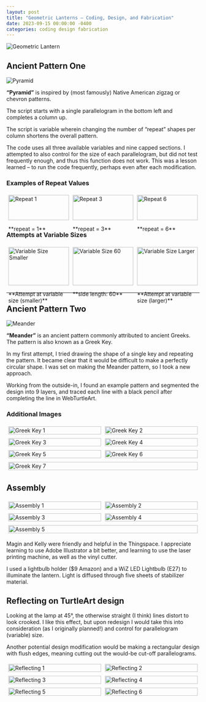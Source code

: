 ```yaml
---
layout: post
title: "Geometric Lanterns – Coding, Design, and Fabrication"
date: 2023-09-15 00:00:00 -0400
categories: coding design fabrication
---
```


![Geometric Lantern](/media/20230922_210711.jpg)

## Ancient Pattern One

![Pyramid](/media/american-8-2.png)

**“Pyramid”** is inspired by (most famously) Native American zigzag or chevron patterns.

The script starts with a single parallelogram in the bottom left and completes a column up.

The script is variable wherein changing the number of “repeat” shapes per column shortens the overall pattern.

The code uses all three available variables and nine capped sections. I attempted to also control for the size of each parallelogram, but did not test frequently enough, and thus this function does not work. This was a lesson learned – to run the code frequently, perhaps even after each modification.

### Examples of Repeat Values
<div style="display: flex; flex-wrap: wrap;">
  <div style="flex: 1; margin: 5px;">
    <img src="/media/Screenshot-2023-09-15-232027-768x614.png" alt="Repeat 1" style="width: 100%;">
    <p>**repeat = 1**</p>
  </div>
  <div style="flex: 1; margin: 5px;">
    <img src="/media/american-screenshot-repeat-3-1-768x613.png" alt="Repeat 3" style="width: 100%;">
    <p>**repeat = 3**</p>
  </div>
  <div style="flex: 1; margin: 5px;">
    <img src="/media/american-8-3-768x614.png" alt="Repeat 6" style="width: 100%;">
    <p>**repeat = 6**</p>
  </div>
</div>

### Attempts at Variable Sizes
<div style="display: flex; flex-wrap: wrap;">
  <div style="flex: 1; margin: 5px;">
    <img src="/media/american-screenshot-size-50-2048x1639.png" alt="Variable Size Smaller" style="width: 100%;">
    <p>**Attempt at variable size (smaller)**</p>
  </div>
  <div style="flex: 1; margin: 5px;">
    <img src="/media/american-8-2.png" alt="Variable Size 60" style="width: 100%;">
    <p>**side length: 60**</p>
  </div>
  <div style="flex: 1; margin: 5px;">
    <img src="/media/american-screenshot-size-70-2048x1636.png" alt="Variable Size Larger" style="width: 100%;">
    <p>**Attempt at variable size (larger)**</p>
  </div>
</div>

<hr>

## Ancient Pattern Two

![Meander](/media/Screenshot-2023-09-16-222738-2-2048x1639)

**“Meander”** is an ancient pattern commonly attributed to ancient Greeks. The pattern is also known as a Greek Key.

In my first attempt, I tried drawing the shape of a single key and repeating the pattern. It became clear that it would be difficult to make a perfectly circular shape. I was set on making the Meander pattern, so I took a new approach.

Working from the outside-in, I found an example pattern and segmented the design into 9 layers, and traced each line with a black pencil after completing the line in WebTurtleArt.

### Additional Images
<div style="display: flex; flex-wrap: wrap;">
  <div style="flex: 1; margin: 5px;">
    <img src="/media/greek-1-1.png" alt="Greek Key 1" style="width: 100%;">
  </div>
  <div style="flex: 1; margin: 5px;">
    <img src="/media/Screenshot-2023-09-16-231941-2048x1643.png" alt="Greek Key 2" style="width: 100%;">
  </div>
</div>
<div style="display: flex; flex-wrap: wrap;">
  <div style="flex: 1; margin: 5px;">
    <img src="/media/greek2.png" alt="Greek Key 3" style="width: 100%;">
  </div>
  <div style="flex: 1; margin: 5px;">
    <img src="/media/Screenshot-2023-09-16-040713-2048x1630.png" alt="Greek Key 4" style="width: 100%;">
  </div>
</div>
<div style="display: flex; flex-wrap: wrap;">
  <div style="flex: 1; margin: 5px;">
    <img src="/media/Screenshot-2023-09-16-211016-2048x1630.png" alt="Greek Key 5" style="width: 100%;">
  </div>
  <div style="flex: 1; margin: 5px;">
    <img src="/media/Screenshot-2023-09-16-211537-2048x1627.png" alt="Greek Key 6" style="width: 100%;">
  </div>
</div>
<div style="display: flex; flex-wrap: wrap;">
  <div style="flex: 1; margin: 5px;">
    <img src="/media/Screenshot-2023-09-16-213156-2048x1644.png" alt="Greek Key 7" style="width: 100%;">
  </div>
</div>

## Assembly

<div style="display: flex; flex-wrap: wrap;">
  <div style="flex: 1; margin: 5px;">
    <img src="/media/20230918_213401-2-2048x1536.jpg" alt="Assembly 1" style="width: 100%;">
  </div>
  <div style="flex: 1; margin: 5px;">
    <img src="/media/20230918_220732-1-2048x1536.jpg" alt="Assembly 2" style="width: 100%;">
  </div>
</div>
<div style="display: flex; flex-wrap: wrap;">
  <div style="flex: 1; margin: 5px;">
    <img src="/media/20230918_2231111-2048x1536.jpg" alt="Assembly 3" style="width: 100%;">
  </div>
  <div style="flex: 1; margin: 5px;">
    <img src="/media/20230922_142303-2-2048x1536.jpg" alt="Assembly 4" style="width: 100%;">
  </div>
</div>
<div style="display: flex; flex-wrap: wrap;">
  <div style="flex: 1; margin: 5px;">
    <img src="/media/20230922_154604-3-2048x1536.jpg" alt="Assembly 5" style="width: 100%;">
  </div>
</div>

Magin and Kelly were friendly and helpful in the Thingspace. I appreciate learning to use Adobe Illustrator a bit better, and learning to use the laser printing machine, as well as the vinyl cutter.

I used a lightbulb holder ($9 Amazon) and a WiZ LED Lightbulb (E27) to illuminate the lantern. Light is diffused through five sheets of stabilizer material.

## Reflecting on TurtleArt design

Looking at the lamp at 45°, the otherwise straight (I think) lines distort to look crooked. I like this effect, but upon redesign I would take this into consideration (as I originally planned!) and control for parallelogram (variable) size.

Another potential design modification would be making a rectangular design with flush edges, meaning cutting out the would-be cut-off parallelograms.

<div style="display: flex; flex-wrap: wrap;">
  <div style="flex: 1; margin: 5px;">
    <img src="/media/20230922_232159-2048x1536.jpg" alt="Reflecting 1" style="width: 100%;">
  </div>
  <div style="flex: 1; margin: 5px;">
    <img src="/media/20230918_2231111-2048x1536.jpg" alt="Reflecting 2" style="width: 100%;">
  </div>
</div>
<div style="display: flex; flex-wrap: wrap;">
  <div style="flex: 1; margin: 5px;">
    <img src="/media/20230922_234006-5-2048x2037.jpg" alt="Reflecting 3" style="width: 100%;">
  </div>
  <div style="flex: 1; margin: 5px;">
    <img src="/media/20230922_154604-3-2048x1536.jpg" alt="Reflecting 4" style="width: 100%;">
  </div>
</div>
<div style="display: flex; flex-wrap: wrap;">
  <div style="flex: 1; margin: 5px;">
    <img src="/media/20230918_220732-1-2048x1536.jpg" alt="Reflecting 5" style="width: 100%;">
  </div>
  <div style="flex: 1; margin: 5px;">
    <img src="/media/20230918_213401-2-2048x1536.jpg" alt="Reflecting 6" style="width: 100%;">
  </div>
</div>
